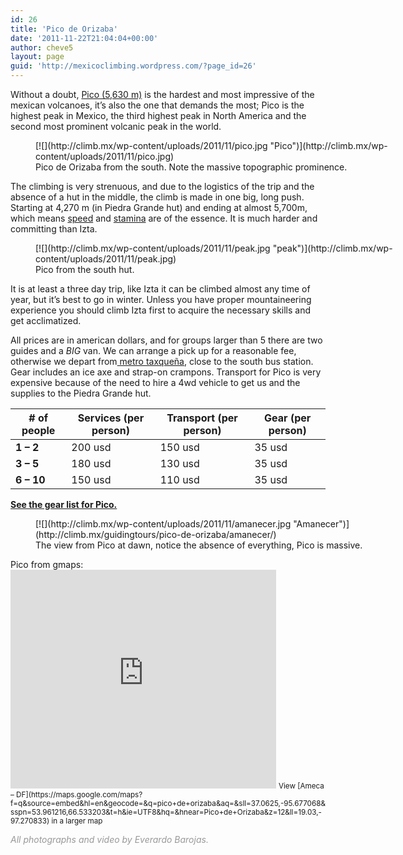 ```yaml
---
id: 26
title: 'Pico de Orizaba'
date: '2011-11-22T21:04:04+00:00'
author: cheve5
layout: page
guid: 'http://mexicoclimbing.wordpress.com/?page_id=26'
---
```


Without a doubt, [Pico (5,630 m)](http://en.wikipedia.org/wiki/Pico_de_orizaba) is the hardest and most impressive of the mexican volcanoes, it’s also the one that demands the most; Pico is the highest peak in Mexico, the third highest peak in North America and the second most prominent volcanic peak in the world.

<figure aria-describedby="caption-attachment-133" class="wp-caption alignleft" id="attachment_133" style="width: 584px">[![](http://climb.mx/wp-content/uploads/2011/11/pico.jpg "Pico")](http://climb.mx/wp-content/uploads/2011/11/pico.jpg)<figcaption class="wp-caption-text" id="caption-attachment-133">Pico de Orizaba from the south. Note the massive topographic prominence.</figcaption></figure>The climbing is very strenuous, and due to the logistics of the trip and the absence of a hut in the middle, the climb is made in one big, long push. Starting at 4,270 m (in Piedra Grande hut) and ending at almost 5,700m, which means <span style="text-decoration:underline;">speed</span> and <span style="text-decoration:underline;">stamina</span> are of the essence. It is much harder and committing than Izta.

<figure aria-describedby="caption-attachment-134" class="wp-caption alignleft" id="attachment_134" style="width: 584px">[![](http://climb.mx/wp-content/uploads/2011/11/peak.jpg "peak")](http://climb.mx/wp-content/uploads/2011/11/peak.jpg)<figcaption class="wp-caption-text" id="caption-attachment-134">Pico from the south hut.</figcaption></figure>It is at least a three day trip, like Izta it can be climbed almost any time of year, but it’s best to go in winter. Unless you have proper mountaineering experience you should climb Izta first to acquire the necessary skills and get acclimatized.

All prices are in american dollars, and for groups larger than 5 there are two guides and a *BIG* van. We can arrange a pick up for a reasonable fee, otherwise we depart from[ metro taxqueña](http://maps.google.com/maps/place?q=mexico+city,+metro+taxque%C3%B1a&hl=en&ie=UTF8&cid=15902802205153964616), close to the south bus station. Gear includes an ice axe and strap-on crampons. Transport for Pico is very expensive because of the need to hire a 4wd vehicle to get us and the supplies to the Piedra Grande hut.

| **\# of people** | **Services (per person)** | **Transport (per person)** | **Gear (per person)** |
|---|---|---|---|
| **1 – 2** | 200 usd | 150 usd | 35 usd |
| **3 – 5** | 180 usd | 130 usd | 35 usd |
| **6 – 10** | 150 usd | 110 usd | 35 usd |

**[See the gear list for Pico.](http://climb.mx/gear-lists/ "Gear lists")**

<figure aria-describedby="caption-attachment-137" class="wp-caption alignleft" id="attachment_137" style="width: 584px">[![](http://climb.mx/wp-content/uploads/2011/11/amanecer.jpg "Amanecer")](http://climb.mx/guidingtours/pico-de-orizaba/amanecer/)<figcaption class="wp-caption-text" id="caption-attachment-137">The view from Pico at dawn, notice the absence of everything, Pico is massive.</figcaption></figure>Pico from gmaps:  
<iframe frameborder="0" height="350" marginheight="0" marginwidth="0" scrolling="no" src="https://maps.google.com/maps?f=q&source=s_q&hl=en&geocode=&q=pico+de+orizaba&aq=&sll=37.0625,-95.677068&sspn=53.961216,66.533203&t=h&ie=UTF8&hq=&hnear=Pico+de+Orizaba&z=12&ll=19.03,-97.270833&output=embed" width="425"></iframe>  
<small>View [Ameca – DF](https://maps.google.com/maps?f=q&source=embed&hl=en&geocode=&q=pico+de+orizaba&aq=&sll=37.0625,-95.677068&sspn=53.961216,66.533203&t=h&ie=UTF8&hq=&hnear=Pico+de+Orizaba&z=12&ll=19.03,-97.270833) in a larger map</small>

<span style="color:#999999;">*All photographs and video by Everardo Barojas.*</span>